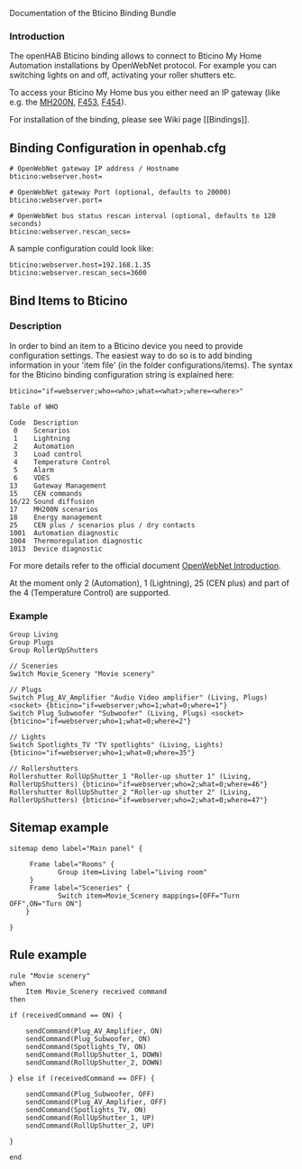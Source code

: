 Documentation of the Bticino Binding Bundle

### Introduction

The openHAB Bticino binding allows to connect to Bticino My Home Automation installations by OpenWebNet protocol.
For example you can switching lights on and off, activating your roller shutters etc.

To access your Bticino My Home bus you either need an IP gateway (like e.g. the [MH200N](http://www.homesystems-legrandgroup.com/BtHomeSystems/productDetail.action?lang=EN&productId=016), [F453](http://www.homesystems-legrandgroup.com/BtHomeSystems/productDetail.action?productId=027), [F454](http://www.homesystems-legrandgroup.com/BtHomeSystems/productDetail.action?productId=006)).

For installation of the binding, please see Wiki page [[Bindings]].

## Binding Configuration in openhab.cfg

    # OpenWebNet gateway IP address / Hostname
    bticino:webserver.host=

    # OpenWebNet gateway Port (optional, defaults to 20000)
    bticino:webserver.port=

    # OpenWebNet bus status rescan interval (optional, defaults to 120 seconds)
    bticino:webserver.rescan_secs=

A sample configuration could look like:

    bticino:webserver.host=192.168.1.35
    bticino:webserver.rescan_secs=3600

## Bind Items to Bticino

### Description
In order to bind an item to a Bticino device you need to provide configuration settings. The easiest way to do so is to add  binding information in your 'item file' (in the folder configurations/items). The syntax for the Bticino binding configuration string is explained here:

    bticino="if=webserver;who=<who>;what=<what>;where=<where>"

    Table of WHO

    Code  Description
     0    Scenarios
     1    Lightning
     2    Automation
     3    Load control
     4    Temperature Control
     5    Alarm
     6    VDES
    13    Gateway Management
    15    CEN commands
    16/22 Sound diffusion
    17    MH200N scenarios
    18    Energy management
    25    CEN plus / scenarios plus / dry contacts
    1001  Automation diagnostic
    1004  Thermoregulation diagnostic
    1013  Device diagnostic

For more details refer to the official document [OpenWebNet Introduction](http://www.myopen-legrandgroup.com/resources/own_protocol/m/own_documents/16.aspx).

At the moment only 2 (Automation), 1 (Lightning), 25 (CEN plus) and part of the 4 (Temperature Control) are supported.

### Example

    Group Living                                                                                                                                                                                 
    Group Plugs
    Group RollerUpShutters
   
    // Sceneries
    Switch Movie_Scenery "Movie scenery"

    // Plugs
    Switch Plug_AV_Amplifier "Audio Video amplifier" (Living, Plugs) <socket> {bticino="if=webserver;who=1;what=0;where=1"}
    Switch Plug_Subwoofer "Subwoofer" (Living, Plugs) <socket> {bticino="if=webserver;who=1;what=0;where=2"}

    // Lights
    Switch Spotlights_TV "TV spotlights" (Living, Lights) {bticino="if=webserver;who=1;what=0;where=35"}

    // Rollershutters 
    Rollershutter RollUpShutter_1 "Roller-up shutter 1" (Living, RollerUpShutters) {bticino="if=webserver;who=2;what=0;where=46"}
    Rollershutter RollUpShutter_2 "Roller-up shutter 2" (Living, RollerUpShutters) {bticino="if=webserver;who=2;what=0;where=47"}

## Sitemap example

    sitemap demo label="Main panel" {

    	 Frame label="Rooms" {                                                                                                                                                             
                Group item=Living label="Living room"
         }
    	 Frame label="Sceneries" {                                                              
                Switch item=Movie_Scenery mappings=[OFF="Turn OFF",ON="Turn ON"]                                                                                                                                                                         
        }  

    }

## Rule example

    rule "Movie scenery"
    when
        Item Movie_Scenery received command
    then
        
	if (receivedCommand == ON) {

		sendCommand(Plug_AV_Amplifier, ON)	
		sendCommand(Plug_Subwoofer, ON)
		sendCommand(Spotlights_TV, ON)
		sendCommand(RollUpShutter_1, DOWN)
		sendCommand(RollUpShutter_2, DOWN)
	
	} else if (receivedCommand == OFF) {
		
		sendCommand(Plug_Subwoofer, OFF)
		sendCommand(Plug_AV_Amplifier, OFF)	
		sendCommand(Spotlights_TV, ON)
		sendCommand(RollUpShutter_1, UP)
		sendCommand(RollUpShutter_2, UP)
	
	}
		
    end

